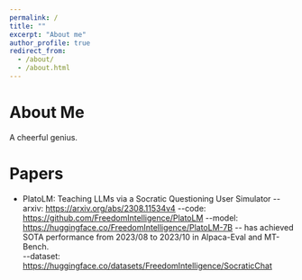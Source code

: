 ```yaml
---
permalink: /
title: ""
excerpt: "About me"
author_profile: true
redirect_from: 
  - /about/
  - /about.html
---
```


About Me
======
A cheerful genius.

Papers
======
* PlatoLM: Teaching LLMs via a Socratic Questioning User Simulator
  --arxiv: https://arxiv.org/abs/2308.11534v4
  --code: https://github.com/FreedomIntelligence/PlatoLM
  --model: https://huggingface.co/FreedomIntelligence/PlatoLM-7B
    -- has achieved SOTA performance from 2023/08 to 2023/10 in Alpaca-Eval and MT-Bench.  
  --dataset: https://huggingface.co/datasets/FreedomIntelligence/SocraticChat


